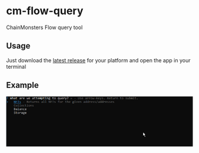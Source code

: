 # cm-flow-query

ChainMonsters Flow query tool

## Usage

Just download the [latest release](https://github.com/bside-luke/cm-flow-query/releases/latest) for your platform and open the app in your terminal

## Example

![Screenshot of the app](/docs/example.gif "Screenshot of the app")
